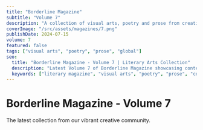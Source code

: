 ```yaml
---
title: "Borderline Magazine"
subtitle: "Volume 7"
description: "A collection of visual arts, poetry and prose from creatives around the globe."
coverImage: "/src/assets/magazines/7.png"
publishDate: 2024-07-15
volume: 7
featured: false
tags: ["visual arts", "poetry", "prose", "global"]
seo:
  title: "Borderline Magazine - Volume 7 | Literary Arts Collection"
  description: "Latest Volume 7 of Borderline Magazine showcasing contemporary creative works from global artists."
  keywords: ["literary magazine", "visual arts", "poetry", "prose", "contemporary"]
---
```


# Borderline Magazine - Volume 7

The latest collection from our vibrant creative community.

